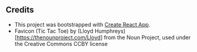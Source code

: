## Credits
- This project was bootstrapped with [Create React App](https://github.com/facebook/create-react-app).
- Favicon (Tic Tac Toe) by (Lloyd Humphreys)[https://thenounproject.com/Lloyd] from the Noun Project, used under the Creative Commons CCBY license
